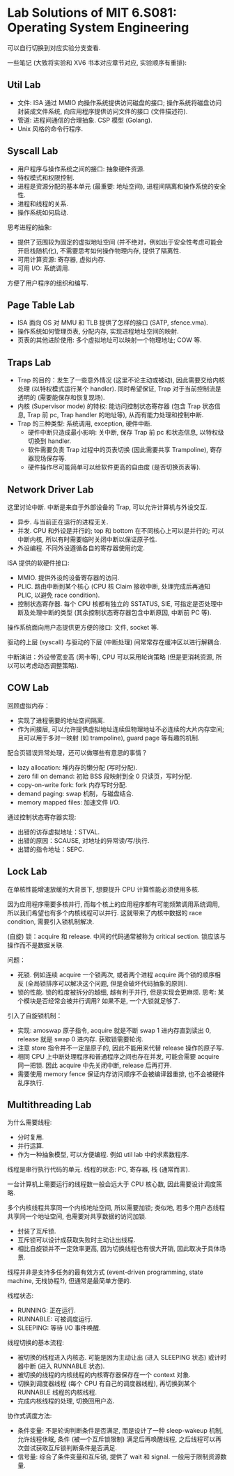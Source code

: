 # Lab Solutions of MIT 6.S081: Operating System Engineering

可以自行切换到对应实验分支查看.

一些笔记 (大致将实验和 XV6 书本对应章节对应, 实验顺序有重排):

## Util Lab

- 文件: ISA 通过 MMIO 向操作系统提供访问磁盘的接口; 操作系统将磁盘访问封装成文件系统, 向应用程序提供访问文件的接口 (文件描述符).
- 管道: 进程间通信的合理抽象. CSP 模型 (Golang).
- Unix 风格的命令行程序.

## Syscall Lab

- 用户程序与操作系统之间的接口: 抽象硬件资源.
- 特权模式和权限控制.
- 进程是资源分配的基本单元 (最重要: 地址空间), 进程间隔离和操作系统的安全性.
- 进程和线程的关系.
- 操作系统如何启动.

思考进程的抽象:

- 提供了范围较为固定的虚拟地址空间 (并不绝对，例如出于安全性考虑可能会开启栈随机化), 不需要思考如何操作物理内存, 提供了隔离性.
- 可用计算资源: 寄存器, 虚拟内存.
- 可用 I/O: 系统调用.

方便了用户程序的组织和编写.

## Page Table Lab

- ISA 面向 OS 对 MMU 和 TLB 提供了怎样的接口 (SATP, sfence.vma).
- 操作系统如何管理页表, 分配内存, 实现进程地址空间的映射.
- 页表的其他进阶使用: 多个虚拟地址可以映射一个物理地址; COW 等.

## Traps Lab

- Trap 的目的：发生了一些意外情况 (这里不论主动或被动), 因此需要交给内核处理 (以特权模式运行某个 handler). 同时希望保证, Trap 对于当前控制流是透明的 (需要能保存和恢复现场).
- 内核 (Supervisor mode) 的特权: 能访问控制状态寄存器 (包含 Trap 状态信息, Trap 前 pc, Trap handler 的地址等), 从而有能力处理和控制中断.
- Trap 的三种类型: 系统调用, exception, 硬件中断.
  - 硬件中断只造成最小影响: 关中断, 保存 Trap 前 pc 和状态信息, 以特权级切换到 handler.
  - 软件需要负责 Trap 过程中的页表切换 (因此需要共享 Trampoline), 寄存器现场保存等.
  - 硬件操作尽可能简单可以给软件更高的自由度 (是否切换页表等).

## Network Driver Lab

这里讨论中断. 中断是来自于外部设备的 Trap, 可以允许计算机与外设交互.

- 异步. 与当前正在运行的进程无关.
- 并发. CPU 和外设是并行的; top 和 bottom  在不同核心上可以是并行的; 可以中断内核, 所以有时需要临时关闭中断以保证原子性.
- 外设编程. 不同外设遵循各自的寄存器使用约定.

ISA 提供的软硬件接口:

- MMIO. 提供外设的设备寄存器的访问.
- PLIC. 路由中断到某个核心 (CPU 核 Claim 接收中断, 处理完成后再通知 PLIC, 以避免 race condition).
- 控制状态寄存器. 每个 CPU 核都有独立的 SSTATUS, SIE, 可指定是否处理中断及处理中断的类型 (其余控制状态寄存器包含中断原因, 中断前 PC 等).

操作系统面向用户态提供更方便的接口: 文件, socket 等.

驱动的上层 (syscall) 与驱动的下层 (中断处理) 间常常存在缓冲区以进行解耦合.

中断演进：外设带宽变高 (网卡等), CPU 可以采用轮询策略 (但是更消耗资源, 所以可以考虑动态调整策略).

## COW Lab

回顾虚拟内存：

- 实现了进程需要的地址空间隔离.
- 作为间接层, 可以允许提供虚拟地址连续但物理地址不必连续的大片内存空间; 且可以用于多对一映射 (如 trampoline), guard page 等有趣的机制.

配合页错误异常处理，还可以做哪些有意思的事情？

- lazy allocation: 堆内存的懒分配 (写时分配).
- zero fill on demand: 初始 BSS 段映射到全 0 只读页，写时分配.
- copy-on-write fork: fork 内存写时分配.
- demand paging: swap 机制，与磁盘结合.
- memory mapped files: 加速文件 I/O.

通过控制状态寄存器实现:

- 出错的访存虚拟地址：STVAL.
- 出错的原因：SCAUSE, 对地址的异常读/写/执行.
- 出错的指令地址：SEPC.

## Lock Lab

在单核性能增速放缓的大背景下, 想要提升 CPU 计算性能必须使用多核.

因为应用程序需要多核并行, 而每个核上的应用程序都有可能频繁调用系统调用, 所以我们希望也有多个内核线程可以并行. 这就带来了内核中数据的 race condition, 需要引入锁机制解决.

(自旋) 锁：acquire 和 release. 中间的代码通常被称为 critical section. 锁应该与操作而不是数据关联.

问题：

- 死锁. 例如连续 acquire 一个锁两次, 或者两个进程 acquire 两个锁的顺序相反 (全局锁排序可以解决这个问题, 但是会破坏代码抽象的原则).
- 锁的性能. 锁的粒度被拆分的越细, 越有利于并行, 但是实现会更麻烦. 思考: 某个模块是否经常会被并行调用? 如果不是, 一个大锁就足够了.

引入了自旋锁机制：

- 实现: amoswap 原子指令, acquire 就是不断 swap 1 进内存直到读出 0, release 就是 swap 0 进内存. 获取锁需要轮询.
- 注意 store 指令并不一定是原子的, 因此不能用来代替 release 操作的原子写.
- 相同 CPU 上中断处理程序和普通程序之间也存在并发, 可能会需要 acquire 同一把锁. 因此 acquire 中先关闭中断, release 后再打开.
- 需要使用 memory fence 保证内存访问顺序不会被编译器重排, 也不会被硬件乱序执行.
  
## Multithreading Lab

为什么需要线程:

- 分时复用.
- 并行运算.
- 作为一种抽象模型, 可以方便编程. 例如 util lab 中的求素数程序.

线程是串行执行代码的单元. 线程的状态: PC, 寄存器, 栈 (通常而言).

一台计算机上需要运行的线程数一般会远大于 CPU 核心数, 因此需要设计调度策略.

多个内核线程共享同一个内核地址空间, 所以需要加锁; 类似地, 若多个用户态线程共享同一个地址空间, 也需要对共享数据的访问加锁.
  - 封装了互斥锁.
  - 互斥锁可以设计成获取失败时主动让出线程.
  - 相比自旋锁并不一定效率更高, 因为切换线程也有很大开销, 因此取决于具体场景.

线程并非是支持多任务的最有效方式 (event-driven programming, state machine, 无栈协程?), 但通常是最简单方便的.

线程状态:

- RUNNING: 正在运行.
- RUNNABLE: 可被调度运行.
- SLEEPING: 等待 I/O 事件唤醒.

线程切换的基本流程:

- 被切换的线程进入内核态. 可能是因为主动让出 (进入 SLEEPING 状态) 或计时器中断 (进入 RUNNABLE 状态).
- 被切换的线程的内核线程的内核寄存器保存在一个 context 对象.
- 切换到调度器线程 (每个 CPU 有自己的调度器线程), 再切换到某个 RUNNABLE 线程的内核线程.
- 完成内核线程的处理, 切换回用户态.

协作式调度方法:

- 条件变量: 不是轮询判断条件是否满足, 而是设计了一种 sleep-wakeup 机制, 允许线程休眠, 条件 (被一个互斥锁限制) 满足后再唤醒线程, 之后线程可以再次尝试获取互斥锁判断条件是否满足.
- 信号量: 综合了条件变量和互斥锁, 提供了 wait 和 signal. 一般用于限制资源数量.
